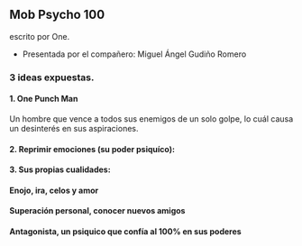 

## Mob Psycho 100
escrito por One.
- Presentada por el compañero: Miguel Ángel Gudiño Romero

### 3 ideas expuestas.

#### 1. One Punch Man

Un hombre que vence a todos sus enemigos de un solo golpe, lo cuál causa un desinterés en sus aspiraciones.

#### 2. Reprimir emociones (su poder psiquíco):


#### 3. Sus propias cualidades:


#### Enojo, ira, celos y amor


#### Superación personal, conocer nuevos amigos


#### Antagonista, un psiquico que confía al 100% en sus poderes

